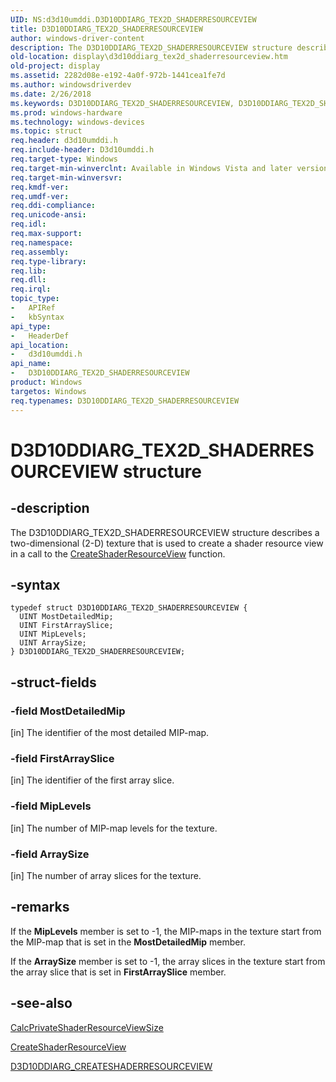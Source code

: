 ```yaml
---
UID: NS:d3d10umddi.D3D10DDIARG_TEX2D_SHADERRESOURCEVIEW
title: D3D10DDIARG_TEX2D_SHADERRESOURCEVIEW
author: windows-driver-content
description: The D3D10DDIARG_TEX2D_SHADERRESOURCEVIEW structure describes a two-dimensional (2-D) texture that is used to create a shader resource view in a call to the CreateShaderResourceView function.
old-location: display\d3d10ddiarg_tex2d_shaderresourceview.htm
old-project: display
ms.assetid: 2282d08e-e192-4a0f-972b-1441cea1fe7d
ms.author: windowsdriverdev
ms.date: 2/26/2018
ms.keywords: D3D10DDIARG_TEX2D_SHADERRESOURCEVIEW, D3D10DDIARG_TEX2D_SHADERRESOURCEVIEW structure [Display Devices], UMDisplayDriver_Dx10param_Structs_ebe6122b-f1bb-4f9d-b677-c721643fe227.xml, d3d10umddi/D3D10DDIARG_TEX2D_SHADERRESOURCEVIEW, display.d3d10ddiarg_tex2d_shaderresourceview
ms.prod: windows-hardware
ms.technology: windows-devices
ms.topic: struct
req.header: d3d10umddi.h
req.include-header: D3d10umddi.h
req.target-type: Windows
req.target-min-winverclnt: Available in Windows Vista and later versions of the Windows operating systems.
req.target-min-winversvr: 
req.kmdf-ver: 
req.umdf-ver: 
req.ddi-compliance: 
req.unicode-ansi: 
req.idl: 
req.max-support: 
req.namespace: 
req.assembly: 
req.type-library: 
req.lib: 
req.dll: 
req.irql: 
topic_type:
-	APIRef
-	kbSyntax
api_type:
-	HeaderDef
api_location:
-	d3d10umddi.h
api_name:
-	D3D10DDIARG_TEX2D_SHADERRESOURCEVIEW
product: Windows
targetos: Windows
req.typenames: D3D10DDIARG_TEX2D_SHADERRESOURCEVIEW
---
```


# D3D10DDIARG_TEX2D_SHADERRESOURCEVIEW structure


## -description


The D3D10DDIARG_TEX2D_SHADERRESOURCEVIEW structure describes a two-dimensional (2-D) texture that is used to create a shader resource view in a call to the <a href="..\d3d10umddi\nc-d3d10umddi-pfnd3d10ddi_createshaderresourceview.md">CreateShaderResourceView</a> function. 


## -syntax


````
typedef struct D3D10DDIARG_TEX2D_SHADERRESOURCEVIEW {
  UINT MostDetailedMip;
  UINT FirstArraySlice;
  UINT MipLevels;
  UINT ArraySize;
} D3D10DDIARG_TEX2D_SHADERRESOURCEVIEW;
````


## -struct-fields




### -field MostDetailedMip

[in] The identifier of the most detailed MIP-map. 


### -field FirstArraySlice

[in] The identifier of the first array slice. 


### -field MipLevels

[in] The number of MIP-map levels for the texture. 


### -field ArraySize

[in] The number of array slices for the texture. 


## -remarks



If the <b>MipLevels</b> member is set to -1, the MIP-maps in the texture start from the MIP-map that is set in the <b>MostDetailedMip</b> member. 

If the <b>ArraySize</b> member is set to -1, the array slices in the texture start from the array slice that is set in <b>FirstArraySlice</b> member. 




## -see-also

<a href="..\d3d10umddi\nc-d3d10umddi-pfnd3d10ddi_calcprivateshaderresourceviewsize.md">CalcPrivateShaderResourceViewSize</a>



<a href="..\d3d10umddi\nc-d3d10umddi-pfnd3d10ddi_createshaderresourceview.md">CreateShaderResourceView</a>



<a href="..\d3d10umddi\ns-d3d10umddi-d3d10ddiarg_createshaderresourceview.md">D3D10DDIARG_CREATESHADERRESOURCEVIEW</a>



 

 


